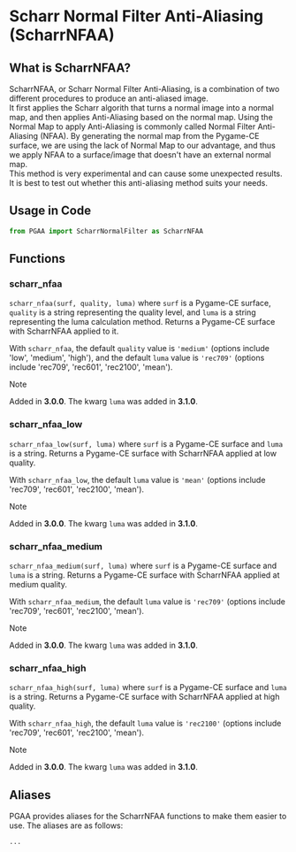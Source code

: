 # Scharr Normal Filter Anti-Aliasing (ScharrNFAA)

## What is ScharrNFAA?

ScharrNFAA, or Scharr Normal Filter Anti-Aliasing, is a combination of two different procedures to produce an anti-aliased image.\
It first applies the Scharr algorith that turns a normal image into a normal map, and then applies Anti-Aliasing based on the normal map. Using the Normal Map to apply Anti-Aliasing is commonly called Normal Filter Anti-Aliasing (NFAA). By generating the normal map from the Pygame-CE surface, we are using the lack of Normal Map to our advantage, and thus we apply NFAA to a surface/image that doesn't have an external normal map.\
This method is very experimental and can cause some unexpected results. It is best to test out whether this anti-aliasing method suits your needs.

## Usage in Code

```python
from PGAA import ScharrNormalFilter as ScharrNFAA
```

## Functions

### scharr_nfaa

`scharr_nfaa(surf, quality, luma)` where `surf` is a Pygame-CE surface, `quality` is a string representing the quality level, and `luma` is a string representing the luma calculation method. Returns a Pygame-CE surface with ScharrNFAA applied to it.

With `scharr_nfaa`, the default `quality` value is `'medium'` (options include 'low', 'medium', 'high'), and the default `luma` value is `'rec709'` (options include 'rec709', 'rec601', 'rec2100', 'mean').

> [!NOTE]
> Added in **3.0.0**.
> The kwarg `luma` was added in **3.1.0**.

### scharr_nfaa_low

`scharr_nfaa_low(surf, luma)` where `surf` is a Pygame-CE surface and `luma` is a string. Returns a Pygame-CE surface with ScharrNFAA applied at low quality.

With `scharr_nfaa_low`, the default `luma` value is `'mean'` (options include 'rec709', 'rec601', 'rec2100', 'mean').

> [!NOTE]
> Added in **3.0.0**.
> The kwarg `luma` was added in **3.1.0**.

### scharr_nfaa_medium

`scharr_nfaa_medium(surf, luma)` where `surf` is a Pygame-CE surface and `luma` is a string. Returns a Pygame-CE surface with ScharrNFAA applied at medium quality.

With `scharr_nfaa_medium`, the default `luma` value is `'rec709'` (options include 'rec709', 'rec601', 'rec2100', 'mean').

> [!NOTE]
> Added in **3.0.0**.
> The kwarg `luma` was added in **3.1.0**.

### scharr_nfaa_high

`scharr_nfaa_high(surf, luma)` where `surf` is a Pygame-CE surface and `luma` is a string. Returns a Pygame-CE surface with ScharrNFAA applied at high quality.

With `scharr_nfaa_high`, the default `luma` value is `'rec2100'` (options include 'rec709', 'rec601', 'rec2100', 'mean').

> [!NOTE]
> Added in **3.0.0**.
> The kwarg `luma` was added in **3.1.0**.

## Aliases

PGAA provides aliases for the ScharrNFAA functions to make them easier to use. The aliases are as follows:

 `...`
